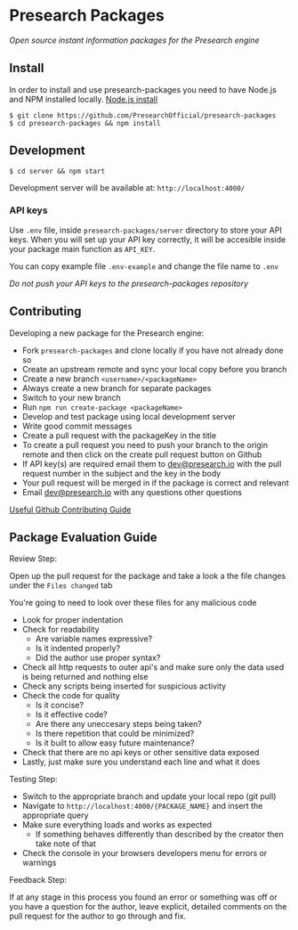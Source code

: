 # Presearch Packages

*Open source instant information packages for the Presearch engine*


## Install

In order to install and use presearch-packages you need to have Node.js and NPM installed locally. [Node.js install](https://nodejs.org/en/download/)

```
$ git clone https://github.com/PresearchOfficial/presearch-packages
$ cd presearch-packages && npm install
```

## Development

```
$ cd server && npm start
```

Development server will be available at: `http://localhost:4000/`

### API keys

Use `.env` file, inside `presearch-packages/server` directory to store your API keys. 
When you will set up your API key correctly, it will be accesible inside your package main function as `API_KEY`.

You can copy example file `.env-example` and change the file name to `.env`

*Do not push your API keys to the presearch-packages repository*

## Contributing

Developing a new package for the Presearch engine:

- Fork `presearch-packages` and clone locally if you have not already done so
- Create an upstream remote and sync your local copy before you branch
- Create a new branch `<username>/<packageName>`
- Always create a new branch for separate packages
- Switch to your new branch
- Run `npm run create-package <packageName>`
- Develop and test package using local development server
- Write good commit messages
- Create a pull request with the packageKey in the title
- To create a pull request you need to push your branch to the origin remote and then click on the create pull request button on Github
- If API key(s) are required email them to dev@presearch.io with the pull request number in the subject and the key in the body
- Your pull request will be merged in if the package is correct and relevant
- Email dev@presearch.io with any questions other questions

[Useful Github Contributing Guide](https://akrabat.com/the-beginners-guide-to-contributing-to-a-github-project/)

## Package Evaluation Guide

Review Step:

Open up the pull request for the package and take a look a the file changes under the `Files changed` tab

You're going to need to look over these files for any malicious code

- Look for proper indentation
- Check for readability
  - Are variable names expressive?
  - Is it indented properly?
  - Did the author use proper syntax?
- Check all http requests to outer api's and make sure only the data used is being returned and nothing else
- Check any scripts being inserted for suspicious activity
- Check the code for quality
  - Is it concise?
  - Is it effective code?
  - Are there any uneccesary steps being taken?
  - Is there repetition that could be minimized?
  - Is it built to allow easy future maintenance?
- Check that there are no api keys or other sensitive data exposed
- Lastly, just make sure you understand each line and what it does

Testing Step:

- Switch to the appropriate branch and update your local repo (git pull)
- Navigate to `http://localhost:4000/{PACKAGE_NAME}` and insert the appropriate query
- Make sure everything loads and works as expected
  - If something behaves differently than described by the creator then take note of that
- Check the console in your browsers developers menu for errors or warnings

Feedback Step:

If at any stage in this process you found an error or something was off or you have a question for the author, leave explicit, detailed comments on the pull request for the author to go through and fix.


